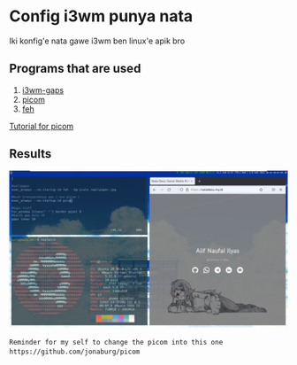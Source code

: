 # Config i3wm punya nata
Iki konfig'e nata gawe i3wm ben linux'e apik bro

## Programs that are used
1. [i3wm-gaps](https://github.com/Airblader/i3)
2. [picom](https://github.com/yshui/picom)
3. [feh](https://feh.finalrewind.org/)

[Tutorial for picom](https://www.linuxfordevices.com/tutorials/linux/picom)

## Results
![Hasil](https://github.com/Takane42/i3wm-config-nata/blob/master/Hasil.jpeg "Hasilnya gan")

`Reminder for my self to change the picom into this one https://github.com/jonaburg/picom`